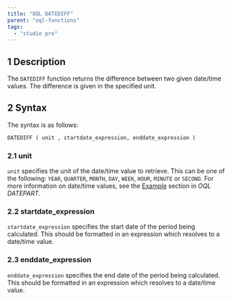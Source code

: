 ```yaml
---
title: "OQL DATEDIFF"
parent: "oql-functions"
tags:
  - "studio pro"
---
```


## 1 Description

The `DATEDIFF` function returns the difference between two given date/time values. The difference is given in the specified unit.

## 2 Syntax

The syntax is as follows:

```sql
DATEDIFF ( unit , startdate_expression, enddate_expression )
```

### 2.1 unit

`unit` specifies the unit of the date/time value to retrieve. This can be one of the following: `YEAR`, `QUARTER`, `MONTH`, `DAY`, `WEEK`, `HOUR`, `MINUTE` or `SECOND`. For more information on date/time values, see the [Example](oql-datepart#oql-datepart-example) section in *OQL DATEPART*.

### 2.2 startdate_expression

`startdate_expression` specifies the start date of the period being calculated. This should be formatted in an expression which resolves to a date/time value.

### 2.3 enddate_expression

`enddate_expression` specifies the end date of the period being calculated. This should be formatted in an expression which resolves to a date/time value.

